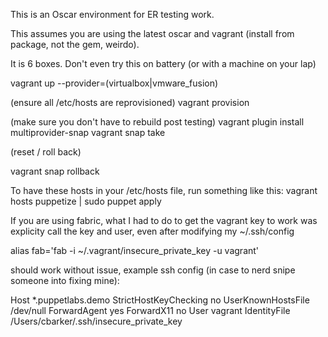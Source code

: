 This is an Oscar environment for ER testing work.

This assumes you are using the latest oscar and vagrant (install from package, not the gem, weirdo).

It is 6 boxes. Don't even try this on battery (or with a machine on your lap)

vagrant up --provider=(virtualbox|vmware\_fusion)

(ensure all /etc/hosts are reprovisioned)
vagrant provision

(make sure you don't have to rebuild post testing)
vagrant plugin install multiprovider-snap
vagrant snap take

(reset / roll back)

vagrant snap rollback

To have these hosts in your /etc/hosts file, run something like this:
vagrant hosts puppetize | sudo puppet apply

If you are using fabric, what I had to do to get the vagrant key to work was explicity call the key and user, even after modifying my ~/.ssh/config

alias fab='fab -i ~/.vagrant/insecure_private_key -u vagrant'

should work without issue, example ssh config (in case to nerd snipe someone into fixing mine):

Host \*.puppetlabs.demo
  StrictHostKeyChecking no
  UserKnownHostsFile /dev/null
  ForwardAgent yes
  ForwardX11 no
  User vagrant
  IdentityFile /Users/cbarker/.ssh/insecure_private_key

